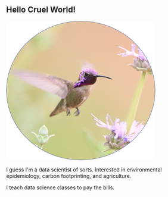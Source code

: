 ## Hello Cruel World!

<img src="birdie.png" alt="Monty Python!" style="width:400px;"/>

I guess I'm a data scientist of sorts. Interested in environmental epidemiology, carbon footprinting, and agriculture.

I teach data science classes to pay the bills.
